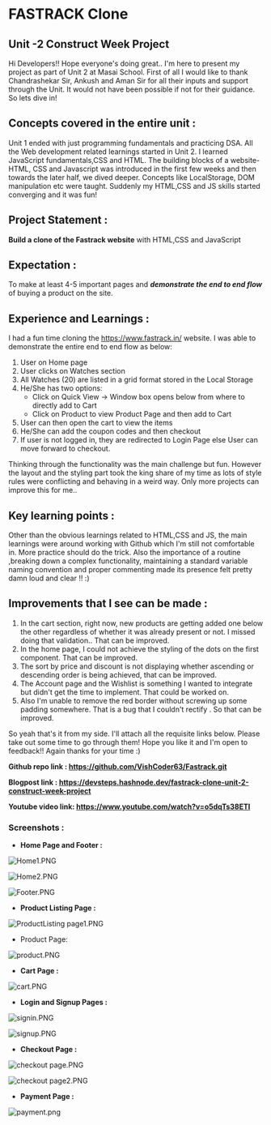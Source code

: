 # FASTRACK Clone 
## Unit -2 Construct Week Project
Hi Developers!! Hope everyone's doing great.. I'm here to present my project as part of Unit 2 at Masai School.
First of all I would like to thank Chandrashekar Sir, Ankush and Aman Sir for all their inputs and support through the Unit. It would not have been possible if not for their guidance. So lets dive in!

##  Concepts covered in the entire unit :
 Unit 1 ended with just programming fundamentals and practicing DSA. All the Web development related learnings started in Unit 2. I learned JavaScript fundamentals,CSS and HTML. The building blocks of a website-HTML, CSS and Javascript was introduced in the first few weeks and then towards the later half, we dived deeper. Concepts like LocalStorage, DOM manipulation etc were taught. Suddenly my HTML,CSS and JS skills started converging and it was fun! 

## Project Statement : 
**Build a clone of the Fastrack website** with HTML,CSS and JavaScript

## Expectation : 
To make at least 4-5 important pages and ***demonstrate the end to end flow*** of buying a product on the site.

## Experience and Learnings :

I had a fun time cloning the https://www.fastrack.in/ website. I was able to demonstrate the entire end to end flow as below:
1. User on Home page 
2. User clicks on Watches section  
3. All Watches (20) are listed in a grid format stored in the Local Storage 
4. He/She has two options:
    - Click on Quick View -> Window box opens below from where to directly add to Cart 
    - Click on Product to view Product Page and then add to Cart 
5. User can then open the cart to view the items
6. He/She can add the coupon codes and then checkout
7. If user is not logged in, they are redirected to Login Page else User can move forward to checkout.

Thinking through the functionality was the main challenge but fun. However the layout and the styling part took the king share of my time as lots of style rules were conflicting and behaving in a weird way. Only more projects can improve this for me..

## Key learning points :  

Other than the obvious learnings related to HTML,CSS and JS, the main learnings were around working with Github which I'm still not comfortable in. More practice should do the trick. Also the importance of a routine ,breaking down a complex functionality, maintaining a standard variable naming convention and proper commenting made its presence felt pretty damn loud and clear !! :) 

## Improvements that I see can be made :

1. In the cart section, right now, new products are getting added one below the other regardless of whether it was already present or not. I missed doing that validation.. That can be improved.
2. In the home page, I could not achieve the styling of the dots on the first component. That can be improved.
3. The sort by price and discount is not displaying whether ascending or descending order is being achieved, that can be improved.
4. The Account page and the Wishlist is something I wanted to integrate but didn't get the time to implement. That could be worked on.
5. Also I'm unable to remove the red border without screwing up some padding somewhere. That is a bug that I couldn't rectify . So that can be improved.

So yeah that's it from my side. I'll attach all the requisite links below. Please take out some time to go through them!  Hope you like it and I'm open to feedback!! Again thanks for your time :)  


**Github repo link :  https://github.com/VishCoder63/Fastrack.git**

**Blogpost link :  https://devsteps.hashnode.dev/fastrack-clone-unit-2-construct-week-project**

**Youtube video link:  https://www.youtube.com/watch?v=o5dqTs38ETI**



### Screenshots :


- **Home Page and Footer :**

![Home1.PNG](https://cdn.hashnode.com/res/hashnode/image/upload/v1636802675844/AWF_wDMMN.png)

![Home2.PNG](https://cdn.hashnode.com/res/hashnode/image/upload/v1636802699052/qmKXrX9sO.png)

![Footer.PNG](https://cdn.hashnode.com/res/hashnode/image/upload/v1636802704853/S99B3KWzJ.png)

- **Product Listing Page :** 

![ProductListing page1.PNG](https://cdn.hashnode.com/res/hashnode/image/upload/v1636802740094/UKC9m3AH3.png)

- Product Page:

![product.PNG](https://cdn.hashnode.com/res/hashnode/image/upload/v1636802817571/6QG88dp42.png)

- **Cart Page :**

![cart.PNG](https://cdn.hashnode.com/res/hashnode/image/upload/v1636802756798/YKUVWo-ZO.png)

- **Login and Signup Pages :**

![signin.PNG](https://cdn.hashnode.com/res/hashnode/image/upload/v1636802878771/QX--QZC4F.png)


![signup.PNG](https://cdn.hashnode.com/res/hashnode/image/upload/v1636803318823/dMvuwoYxR.png)

- **Checkout Page :**

![checkout page.PNG](https://cdn.hashnode.com/res/hashnode/image/upload/v1636802773130/zRL8Z1Bss5.png)



![checkout page2.PNG](https://cdn.hashnode.com/res/hashnode/image/upload/v1636802778975/DLacHtRk5.png)

- **Payment Page :**

![payment.png](https://cdn.hashnode.com/res/hashnode/image/upload/v1636802797086/9mNoXlIrJ.png)

